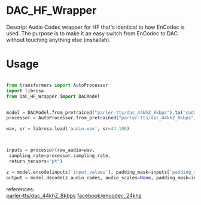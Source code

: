 # DAC_HF_Wrapper
Descript Audio Codec wrapper for HF that's identical to how EnCodec is used.
The purpose is to make it an easy switch from EnCodec to DAC without touching anything else (inshallah).
# Usage

```python

from transformers import AutoProcessor
import librosa
from DAC_HF_Wrapper import DACModel


model = DACModel.from_pretrained("parler-tts/dac_44khZ_8kbps").to('cuda')
processor = AutoProcessor.from_pretrained("parler-tts/dac_44khZ_8kbps")

wav, sr = librosa.load('audio.wav', sr=44_100)



inputs = processor(raw_audio=wav,
 sampling_rate=processor.sampling_rate,
 return_tensors="pt")

z = model.encode(inputs['input_values'], padding_mask=inputs['padding_mask'])
output = model.decode(z.audio_codes, audio_scales=None, padding_mask=inputs['padding_mask']).audio_values.detach().cpu().numpy().squeeze()
```


references: <br>
[parler-tts/dac_44khZ_8kbps](https://huggingface.co/parler-tts/dac_44khZ_8kbps)
[facebook/encodec_24khz](https://huggingface.co/facebook/encodec_24khz)
